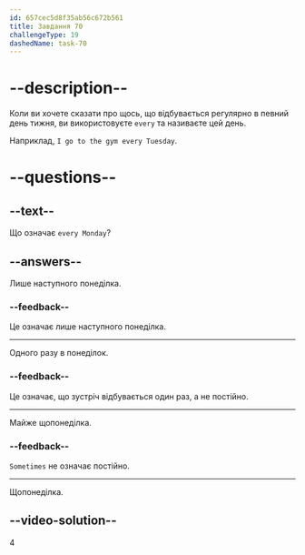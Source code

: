 ```yaml
---
id: 657cec5d8f35ab56c672b561
title: Завдання 70
challengeType: 19
dashedName: task-70
---
```


# --description--

Коли ви хочете сказати про щось, що відбувається регулярно в певний день тижня, ви використовуєте `every` та називаєте цей день.

Наприклад, `I go to the gym every Tuesday`.

# --questions--

## --text--

Що означає `every Monday`?

## --answers--

Лише наступного понеділка.

### --feedback--

Це означає лише наступного понеділка.

---

Одного разу в понеділок.

### --feedback--

Це означає, що зустріч відбувається один раз, а не постійно.

---

Майже щопонеділка.

### --feedback--

`Sometimes` не означає постійно.

---

Щопонеділка.

## --video-solution--

4
